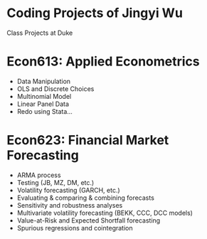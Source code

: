 # Coding Projects of Jingyi Wu
Class Projects at Duke

# Econ613: Applied Econometrics 
  - Data Manipulation
  - OLS and Discrete Choices
  - Multinomial Model
  - Linear Panel Data
  - Redo using Stata...
  

# Econ623: Financial Market Forecasting
  - ARMA process
  - Testing (JB, MZ, DM, etc.)
  - Volatility forecasting (GARCH, etc.)
  - Evaluating & comparing & combining forecasts
  - Sensitivity and robustness analyses
  - Multivariate volatility forecasting (BEKK, CCC, DCC models)
  - Value-at-Risk and Expected Shortfall forecasting
  - Spurious regressions and cointegration
